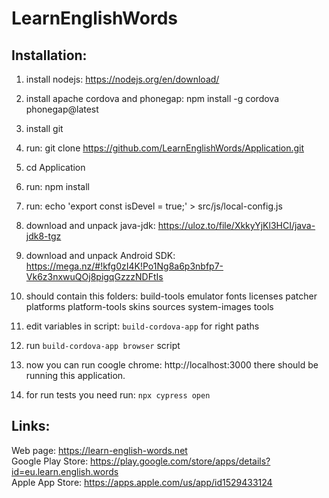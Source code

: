 
# LearnEnglishWords

## Installation:

1) install nodejs: https://nodejs.org/en/download/
2) install apache cordova and phonegap: npm install -g cordova phonegap@latest
3) install git

4) run: git clone https://github.com/LearnEnglishWords/Application.git
5) cd Application
6) run: npm install
7) run: echo 'export const isDevel = true;' > src/js/local-config.js

8) download and unpack java-jdk:  https://uloz.to/file/XkkyYjKl3HCI/java-jdk8-tgz
9) download and unpack Android SDK:  https://mega.nz/#!kfg0zI4K!Po1Ng8a6p3nbfp7-Vk6z3nxwuQOj8pigqGzzzNDFtIs
10) should contain this folders:
        build-tools  emulator  fonts  licenses  patcher  platforms  platform-tools  skins  sources  system-images  tools

11) edit variables in script: `build-cordova-app` for right paths
12) run `build-cordova-app browser` script 
13) now you can run coogle chrome: http://localhost:3000 there should be running this application.
14) for run tests you need run: `npx cypress open`

## Links:
Web page: https://learn-english-words.net <br>
Google Play Store: https://play.google.com/store/apps/details?id=eu.learn.english.words <br>
Apple App Store: https://apps.apple.com/us/app/id1529433124


